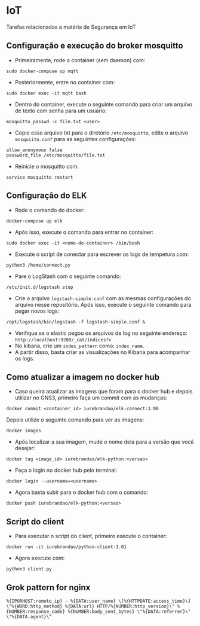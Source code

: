 # IoT
Tarefas relacionadas a matéria de Segurança em IoT

## Configuração e execução do broker mosquitto
- Primeiramente, rode o container (sem daemon) com:
```
sudo docker-compose up mqtt
``` 
- Posteriormente, entre no container com:
```
sudo docker exec -it mqtt bash
```
- Dentro do container, execute o seguinte comando para criar um arquivo de texto com senha para um usuário:
```
mosquitto_passwd -c file.txt <user>
```
- Copie esse arquivo txt para o diretório `/etc/mosquitto`, edite o arquivo 
`mosquiito.conf` para as seguintes configurações:
```
allow_anonymous false
password_file /etc/mosquitto/file.txt
```
- Reinicie o mosquitto com:
```
service mosquitto restart
```
## Configuração do ELK

- Rode o comando do docker:
```
docker-compose up elk
```

- Após isso, execute o comando para entrar no container:
```
sudo docker exec -it <nome-do-container> /bin/bash
```
- Execute o script de conectar para escrever os logs de tempetura com:
```
python3 /home/connect.py
```
- Pare o LogStash com o seguinte comando:
```
/etc/init.d/logstash stop
```
- Crie o arquivo `logstash-simple.conf` com as mesmas configurações do arquivo 
nesse repositório. Após isso, execute o seguinte comando para pegar novos logs:
```
/opt/logstash/bin/logstash -f logstash-simple.conf &
```
- Verifique se o elastic pegou os arquivos de log no seguinte endereço: `http://localhost:9200/_cat/indices?v`
- No kibana, crie um `index_pattern` como: `index_name`.
- A partir disso, basta criar as visualizações no Kibana para acompanhar os logs.


## Como atualizar a imagem no docker hub
- Caso queira atualizar as imagens que foram para o docker hub e depois utilizar no GNS3, primeiro faça um commit com as mudanças:
 ```
docker commit <container_id> iurebrandao/elk-connect:1.00
```

Depois utilize o seguinte comando para ver as imagens:
```
docker images
```
- Após localizar a sua imagem, mude o nome dela para a versão que você desejar:
```
docker tag <image_id> iurebrandao/elk-python:<versao> 
```
- Faça o login no docker hub pelo terminal:
```
docker login --username=<username> 
```
- Agora basta subir para o docker hub com o comando:
```
docker push iurebrandao/elk-python:<versao>
```

## Script do client
- Para executar o script do client, primeiro execute o container:
```
docker run -it iurebrandao/python-client:1.01
```
- Agora execute com:
```
python3 client.py
```

## Grok pattern for nginx
```
%{IPORHOST:remote_ip} - %{DATA:user_name} \[%{HTTPDATE:access_time}\] \"%{WORD:http_method} %{DATA:url} HTTP/%{NUMBER:http_version}\" %{NUMBER:response_code} %{NUMBER:body_sent_bytes} \"%{DATA:referrer}\" \"%{DATA:agent}\"
```
